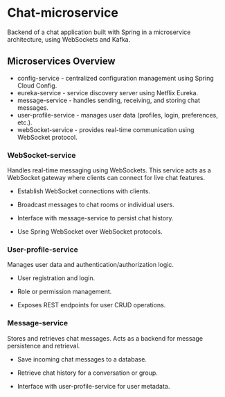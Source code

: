 # Chat-microservice

Backend of a chat application built with Spring in a microservice architecture, using WebSockets and Kafka.

## Microservices Overview
* config-service - centralized configuration management using Spring Cloud Config.
* eureka-service - service discovery server using Netflix Eureka.
* message-service - handles sending, receiving, and storing chat messages.
* user-profile-service - manages user data (profiles, login, preferences, etc.).
* webSocket-service - provides real-time communication using WebSocket protocol.


### WebSocket-service

Handles real-time messaging using WebSockets. This service acts as a WebSocket gateway where clients can connect for live chat features.

* Establish WebSocket connections with clients.

* Broadcast messages to chat rooms or individual users.

* Interface with message-service to persist chat history.

* Use Spring WebSocket over WebSocket protocols.

### User-profile-service

Manages user data and authentication/authorization logic.

* User registration and login.

* Role or permission management.

* Exposes REST endpoints for user CRUD operations.


### Message-service

Stores and retrieves chat messages. Acts as a backend for message persistence and retrieval.

* Save incoming chat messages to a database.

* Retrieve chat history for a conversation or group.

* Interface with user-profile-service for user metadata.
